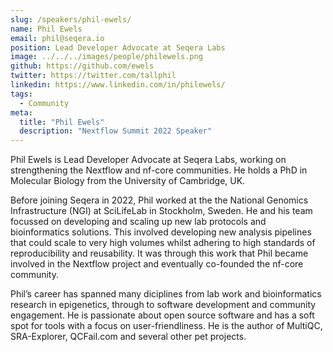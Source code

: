 ```yaml
---
slug: /speakers/phil-ewels/
name: Phil Ewels
email: phil@seqera.io
position: Lead Developer Advocate at Seqera Labs
image: ../../../images/people/philewels.png
github: https://github.com/ewels
twitter: https://twitter.com/tallphil
linkedin: https://www.linkedin.com/in/philewels/
tags:
  - Community
meta:
  title: "Phil Ewels"
  description: "Nextflow Summit 2022 Speaker"
---
```

Phil Ewels is Lead Developer Advocate at Seqera Labs, working on strengthening the Nextflow and nf-core communities. He holds a PhD in Molecular Biology from the University of Cambridge, UK.

Before joining Seqera in 2022, Phil worked at the the National Genomics Infrastructure (NGI) at SciLifeLab in Stockholm, Sweden. He and his team focussed on developing and scaling up new lab protocols and bioinformatics solutions. This involved developing new analysis pipelines that could scale to very high volumes whilst adhering to high standards of reproducibility and reusability. It was through this work that Phil became involved in the Nextflow project and eventually co-founded the nf-core community.

Phil’s career has spanned many diciplines from lab work and bioinformatics research in epigenetics, through to software development and community engagement. He is passionate about open source software and has a soft spot for tools with a focus on user-friendliness. He is the author of MultiQC, SRA-Explorer, QCFail.com and several other pet projects.
